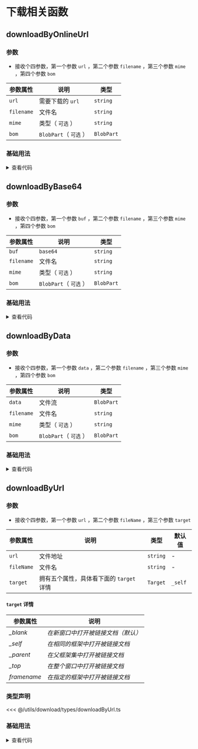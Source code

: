 <script setup>
import downloadByOnlineUrl from './downloadByOnlineUrl.vue'
import downloadByBase64 from './downloadByBase64.vue'
import downloadByData from './downloadByData.vue'
import downloadByUrl from './downloadByUrl.vue'
</script>

# 下载相关函数

<ClientOnly>
  <description-popover :num="4" :tagNameList="['浏览器']" />
</ClientOnly>

## downloadByOnlineUrl

<ClientOnly>
  <description :isShowIcon="false" description="下载在线图片" /> 
</ClientOnly>

### 参数

- 接收个四参数，第一个参数 `url` ，第二个参数 `filename` ，第三个参数 `mime` ，第四个参数 `bom`

| **参数属性** | **说明**               | **类型**   |
| ------------ | ---------------------- | ---------- |
| `url`        | 需要下载的 `url`       | `string`   |
| `filename`   | 文件名                 | `string`   |
| `mime`       | 类型（ `可选` ）       | `string`   |
| `bom`        | `BlobPart`（ `可选` ） | `BlobPart` |

### 基础用法

<ClientOnly>
  <downloadByOnlineUrl />
</ClientOnly>
<details>

<summary>查看代码</summary>

<<< @/utils/download/downloadByOnlineUrl.vue

</details>

## downloadByBase64

<ClientOnly>
  <description :isShowIcon="false" description="基于 base64 下载图片" /> 
</ClientOnly>

### 参数

- 接收个四参数，第一个参数 `buf` ，第二个参数 `filename` ，第三个参数 `mime` ，第四个参数 `bom`

| **参数属性** | **说明**               | **类型**   |
| ------------ | ---------------------- | ---------- |
| `buf`        | `base64`               | `string`   |
| `filename`   | 文件名                 | `string`   |
| `mime`       | 类型（ `可选` ）       | `string`   |
| `bom`        | `BlobPart`（ `可选` ） | `BlobPart` |

### 基础用法

<ClientOnly>
  <downloadByBase64 />
</ClientOnly>
<details>

<summary>查看代码</summary>

<<< @/utils/download/downloadByBase64.vue

</details>

## downloadByData

<ClientOnly>
  <description :isShowIcon="false" description="根据后台接口文件流下载" /> 
</ClientOnly>

### 参数

- 接收个四参数，第一个参数 `data` ，第二个参数 `filename` ，第三个参数 `mime` ，第四个参数 `bom`

| **参数属性** | **说明**               | **类型**   |
| ------------ | ---------------------- | ---------- |
| `data`       | 文件流                 | `BlobPart` |
| `filename`   | 文件名                 | `string`   |
| `mime`       | 类型（ `可选` ）       | `string`   |
| `bom`        | `BlobPart`（ `可选` ） | `BlobPart` |

### 基础用法

<ClientOnly>
  <downloadByData />
</ClientOnly>
<details>

<summary>查看代码</summary>

<<< @/utils/download/downloadByData.vue

</details>

## downloadByUrl

<ClientOnly>
  <description :isShowIcon="false" description="根据文件地址下载文件" /> 
</ClientOnly>

### 参数

- 接收个四参数，第一个参数 `url` ，第二个参数 `fileName` ，第三个参数 `target`

| **参数属性** | **说明**                                 | **类型** | **默认值** |
| ------------ | ---------------------------------------- | -------- | ---------- |
| `url`        | 文件地址                                 | `string` | -          |
| `fileName`   | 文件名                                   | `string` | -          |
| `target`     | 拥有五个属性，具体看下面的 `target` 详情 | `Target` | `_self`    |

#### `target` 详情

| **参数属性** | **说明**                           |
| ------------ | ---------------------------------- |
| _\_blank_    | _在新窗口中打开被链接文档（默认）_ |
| _\_self_     | _在相同的框架中打开被链接文档_     |
| _\_parent_   | _在父框架集中打开被链接文档_       |
| _\_top_      | _在整个窗口中打开被链接文档_       |
| _framename_  | _在指定的框架中打开被链接文档_     |

### 类型声明

<<< @/utils/download/types/downloadByUrl.ts

### 基础用法

<ClientOnly>
  <downloadByUrl />
</ClientOnly>
<details>

<summary>查看代码</summary>

<<< @/utils/download/downloadByUrl.vue

</details>
